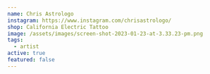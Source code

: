 ```yaml
---
name: Chris Astrologo
instagram: https://www.instagram.com/chrisastrologo/
shop: California Electric Tattoo
image: /assets/images/screen-shot-2023-01-23-at-3.33.23-pm.png
tags:
  - artist
active: true
featured: false
---
```

